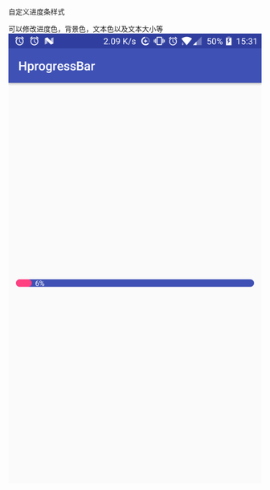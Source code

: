自定义进度条样式

可以修改进度色，背景色，文本色以及文本大小等
![images](https://github.com/wangchang163/HprogressBar/blob/master/images/device-2017-07-31-153356.png)
